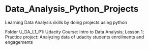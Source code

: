 # Data_Analysis_Python_Projects

Learning Data Analysis skills by doing projects using python

Folder U_DA_L1_P1:
  Udacity Course: Intro to Data Analysis; Lesson 1; Practice project: Analyzing data of udacity students enrollments and engagements
